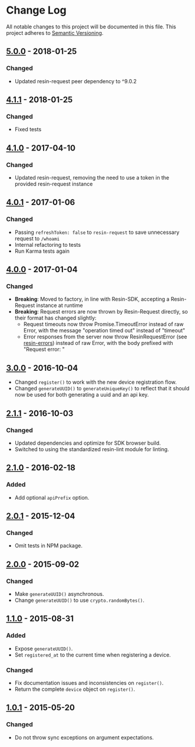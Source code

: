 # Change Log

All notable changes to this project will be documented in this file.
This project adheres to [Semantic Versioning](http://semver.org/).

## [5.0.0] - 2018-01-25

### Changed

- Updated resin-request peer dependency to ^9.0.2

## [4.1.1] - 2018-01-25

### Changed

- Fixed tests

## [4.1.0] - 2017-04-10

### Changed

- Updated resin-request, removing the need to use a token in the provided resin-request instance

## [4.0.1] - 2017-01-06

### Changed

- Passing `refreshToken: false` to `resin-request` to save unnecessary request to `/whoami`
- Internal refactoring to tests
- Run Karma tests again

## [4.0.0] - 2017-01-04

### Changed

- **Breaking**: Moved to factory, in line with Resin-SDK, accepting a Resin-Request instance at runtime
- **Breaking**: Request errors are now thrown by Resin-Request directly, so their format has changed slightly:
	* Request timeouts now throw Promise.TimeoutError instead of raw Error, with the message "operation timed out" instead of "timeout"
	* Error responses from the server now throw ResinRequestError (see [resin-errors](https://github.com/resin-io-modules/resin-errors)) instead of raw Error, with the body prefixed with "Request error: "

## [3.0.0] - 2016-10-04

- Changed `register()` to work with the new device registration flow.
- Changed `generateUUID()` to `generateUniqueKey()` to reflect that it should now be used for both generating a uuid and an api key.

## [2.1.1] - 2016-10-03

### Changed

- Updated dependencies and optimize for SDK browser build.
- Switched to using the standardized resin-lint module for linting.

## [2.1.0] - 2016-02-18

### Added

- Add optional `apiPrefix` option.

## [2.0.1] - 2015-12-04

### Changed

- Omit tests in NPM package.

## [2.0.0] - 2015-09-02

### Changed

- Make `generateUUID()` asynchronous.
- Change `generateUUID()` to use `crypto.randomBytes()`.

## [1.1.0] - 2015-08-31

### Added

- Expose `generateUUID()`.
- Set `registered_at` to the current time when registering a device.

### Changed

- Fix documentation issues and inconsistencies on `register()`.
- Return the complete `device` object on `register()`.

## [1.0.1] - 2015-05-20

### Changed
- Do not throw sync exceptions on argument expectations.

[5.0.0]: https://github.com/resin-io-modules/resin-register-device/compare/v4.1.1...v5.0.0
[4.1.1]: https://github.com/resin-io-modules/resin-register-device/compare/v4.1.0...v4.1.1
[4.1.0]: https://github.com/resin-io-modules/resin-register-device/compare/v4.0.1...v4.1.0
[4.0.1]: https://github.com/resin-io-modules/resin-register-device/compare/v4.0.0...v4.0.1
[4.0.0]: https://github.com/resin-io-modules/resin-register-device/compare/v3.0.0...v4.0.0
[3.0.0]: https://github.com/resin-io-modules/resin-register-device/compare/v2.1.1...v3.0.0
[2.1.1]: https://github.com/resin-io-modules/resin-register-device/compare/v2.1.0...v2.1.1
[2.1.0]: https://github.com/resin-io-modules/resin-register-device/compare/v2.0.1...v2.1.0
[2.0.1]: https://github.com/resin-io-modules/resin-register-device/compare/v2.0.0...v2.0.1
[2.0.0]: https://github.com/resin-io-modules/resin-register-device/compare/v1.1.0...v2.0.0
[1.1.0]: https://github.com/resin-io-modules/resin-register-device/compare/v1.0.1...v1.1.0
[1.0.1]: https://github.com/resin-io-modules/resin-register-device/compare/v1.0.0...v1.0.1
